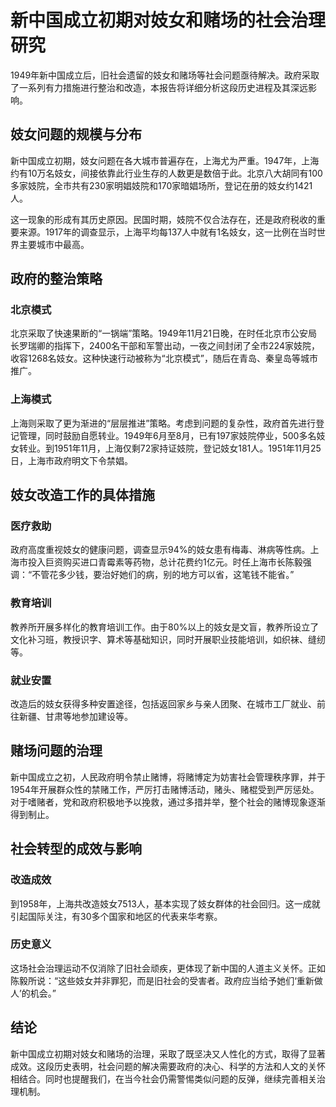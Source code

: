 # 新中国成立初期对妓女和赌场的社会治理研究

1949年新中国成立后，旧社会遗留的妓女和赌场等社会问题亟待解决。政府采取了一系列有力措施进行整治和改造，本报告将详细分析这段历史进程及其深远影响。

## 妓女问题的规模与分布
新中国成立初期，妓女问题在各大城市普遍存在，上海尤为严重。1947年，上海约有10万名妓女，间接依靠此行业生存的人数更是数倍于此。北京八大胡同有100多家妓院，全市共有230家明娼妓院和170家暗娼场所，登记在册的妓女约1421人。

这一现象的形成有其历史原因。民国时期，妓院不仅合法存在，还是政府税收的重要来源。1917年的调查显示，上海平均每137人中就有1名妓女，这一比例在当时世界主要城市中最高。

## 政府的整治策略
### 北京模式
北京采取了快速果断的“一锅端”策略。1949年11月21日晚，在时任北京市公安局长罗瑞卿的指挥下，2400名干部和军警出动，一夜之间封闭了全市224家妓院，收容1268名妓女。这种快速行动被称为“北京模式”，随后在青岛、秦皇岛等城市推广。

### 上海模式
上海则采取了更为渐进的“层层推进”策略。考虑到问题的复杂性，政府首先进行登记管理，同时鼓励自愿转业。1949年6月至8月，已有197家妓院停业，500多名妓女转业。到1951年11月，上海仅剩72家持证妓院，登记妓女181人。1951年11月25日，上海市政府明文下令禁娼。

## 妓女改造工作的具体措施
### 医疗救助
政府高度重视妓女的健康问题，调查显示94%的妓女患有梅毒、淋病等性病。上海市投入巨资购买进口青霉素等药物，总计花费约1亿元。时任上海市长陈毅强调：“不管花多少钱，要治好她们的病，别的地方可以省，这笔钱不能省。”

### 教育培训
教养所开展多样化的教育培训工作。由于80%以上的妓女是文盲，教养所设立了文化补习班，教授识字、算术等基础知识，同时开展职业技能培训，如织袜、缝纫等。

### 就业安置
改造后的妓女获得多种安置途径，包括返回家乡与亲人团聚、在城市工厂就业、前往新疆、甘肃等地参加建设等。

## 赌场问题的治理
新中国成立之初，人民政府明令禁止赌博，将赌博定为妨害社会管理秩序罪，并于1954年开展群众性的禁赌工作，严厉打击赌博活动，赌头、赌棍受到严厉惩处。对于嗜赌者，党和政府积极地予以挽救，通过多措并举，整个社会的赌博现象逐渐得到制止。

## 社会转型的成效与影响
### 改造成效
到1958年，上海共改造妓女7513人，基本实现了妓女群体的社会回归。这一成就引起国际关注，有30多个国家和地区的代表来华考察。

### 历史意义
这场社会治理运动不仅消除了旧社会顽疾，更体现了新中国的人道主义关怀。正如陈毅所说：“这些妓女并非罪犯，而是旧社会的受害者。政府应当给予她们‘重新做人’的机会。”

## 结论
新中国成立初期对妓女和赌场的治理，采取了既坚决又人性化的方式，取得了显著成效。这段历史表明，社会问题的解决需要政府的决心、科学的方法和人文的关怀相结合。同时也提醒我们，在当今社会仍需警惕类似问题的反弹，继续完善相关治理机制。